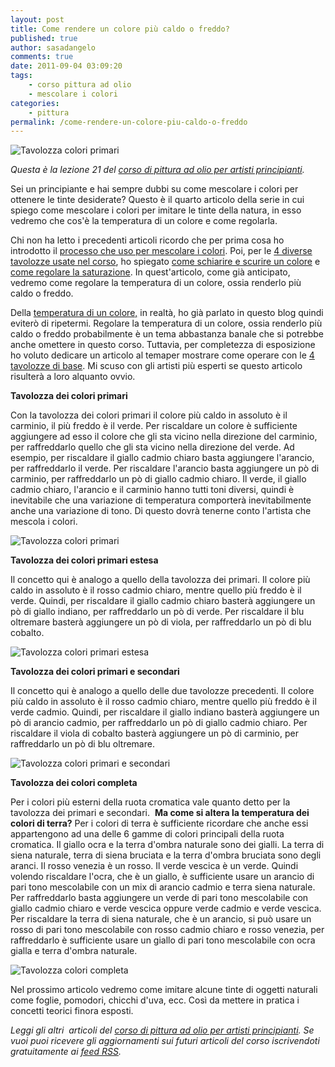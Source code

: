 ```yaml
---
layout: post
title: Come rendere un colore più caldo o freddo?
published: true
author: sasadangelo
comments: true
date: 2011-09-04 03:09:20
tags:
    - corso pittura ad olio
    - mescolare i colori
categories:
    - pittura
permalink: /come-rendere-un-colore-piu-caldo-o-freddo
---
```


![Tavolozza colori primari](https://www.disegnoepittura.it/wp-content/uploads/tavolozza-colori-primari.jpg "Tavolozza colori primari")

_Questa è la lezione 21 del [corso di pittura ad olio per artisti principianti](https://www.disegnoepittura.it/corso-pittura-olio-artisti-principianti-2/)._

Sei un principiante e hai sempre dubbi su come mescolare i colori per ottenere le tinte desiderate? Questo è il quarto articolo della serie in cui spiego come mescolare i colori per imitare le tinte della natura, in esso vedremo che cos'è la temperatura di un colore e come regolarla.

Chi non ha letto i precedenti articoli ricordo che per prima cosa ho introdotto il [processo che uso per mescolare i colori](https://www.disegnoepittura.it/come-mescolare-colori-imitare-tinte/). Poi, per le [4 diverse tavolozze usate nel corso](https://www.disegnoepittura.it/scelta-dei-colori-da-acquistare/), ho spiegato [come schiarire e scurire un colore](https://www.disegnoepittura.it/come-schiarire-scurire-colori/) e [come regolare la saturazione](https://www.disegnoepittura.it/come-regolare-saturazione-colore/). In quest'articolo, come già anticipato, vedremo come regolare la temperatura di un colore, ossia renderlo più caldo o freddo.

Della [temperatura di un colore,](https://www.disegnoepittura.it/temperatura-colore/) in realtà, ho già parlato in questo blog quindi eviterò di ripetermi. Regolare la temperatura di un colore, ossia renderlo più caldo o freddo probabilmente è un tema abbastanza banale che si potrebbe anche omettere in questo corso. Tuttavia, per completezza di esposizione ho voluto dedicare un articolo al temaper mostrare come operare con le [4 tavolozze di base](https://www.disegnoepittura.it/scelta-dei-colori-da-acquistare/). Mi scuso con gli artisti più esperti se questo articolo risulterà a loro alquanto ovvio.

**Tavolozza dei colori primari**

Con la tavolozza dei colori primari il colore più caldo in assoluto è il carminio, il più freddo è il verde. Per riscaldare un colore è sufficiente aggiungere ad esso il colore che gli sta vicino nella direzione del carminio, per raffreddarlo quello che gli sta vicino nella direzione del verde. Ad esempio, per riscaldare il giallo cadmio chiaro basta aggiungere l'arancio, per raffreddarlo il verde. Per riscaldare l'arancio basta aggiungere un pò di carminio, per raffreddarlo un pò di giallo cadmio chiaro. Il verde, il giallo cadmio chiaro, l'arancio e il carminio hanno tutti toni diversi, quindi è inevitabile che una variazione di temperatura comporterà inevitabilmente anche una variazione di tono. Di questo dovrà tenerne conto l'artista che mescola i colori.

![Tavolozza colori primari](https://www.disegnoepittura.it/wp-content/uploads/tavolozza-colori-primari.jpg "Tavolozza colori primari")

**Tavolozza dei colori primari estesa**

Il concetto qui è analogo a quello della tavolozza dei primari. Il colore più caldo in assoluto è il rosso cadmio chiaro, mentre quello più freddo è il verde. Quindi, per riscaldare il giallo cadmio chiaro basterà aggiungere un pò di giallo indiano, per raffreddarlo un pò di verde. Per riscaldare il blu oltremare basterà aggiungere un pò di viola, per raffreddarlo un pò di blu cobalto.

![Tavolozza colori primari estesa](https://www.disegnoepittura.it/wp-content/uploads/tavolozza-colori-primari-estesa.jpg "Tavolozza colori primari estesa")

**Tavolozza dei colori primari e secondari**

Il concetto qui è analogo a quello delle due tavolozze precedenti. Il colore più caldo in assoluto è il rosso cadmio chiaro, mentre quello più freddo è il verde cadmio. Quindi, per riscaldare il giallo indiano basterà aggiungere un pò di arancio cadmio, per raffreddarlo un pò di giallo cadmio chiaro. Per riscaldare il viola di cobalto basterà aggiungere un pò di carminio, per raffreddarlo un pò di blu oltremare.

![Tavolozza colori primari e secondari](https://www.disegnoepittura.it/wp-content/uploads/tavolozza-colori-primari-secondari.jpg "Tavolozza colori primari e secondari")

**Tavolozza dei colori completa**

Per i colori più esterni della ruota cromatica vale quanto detto per la tavolozza dei primari e secondari.  **Ma come si altera la temperatura dei colori di terra?** Per i colori di terra è sufficiente ricordare che anche essi appartengono ad una delle 6 gamme di colori principali della ruota cromatica. Il giallo ocra e la terra d'ombra naturale sono dei gialli. La terra di siena naturale, terra di siena bruciata e la terra d'ombra bruciata sono degli aranci. Il rosso venezia è un rosso. Il verde vescica è un verde. Quindi volendo riscaldare l'ocra, che è un giallo, è sufficiente usare un arancio di pari tono mescolabile con un mix di arancio cadmio e terra siena naturale. Per raffreddarlo basta aggiungere un verde di pari tono mescolabile con giallo cadmio chiaro e verde vescica oppure verde cadmio e verde vescica. Per riscaldare la terra di siena naturale, che è un arancio, si può usare un rosso di pari tono mescolabile con rosso cadmio chiaro e rosso venezia, per raffreddarlo è sufficiente usare un giallo di pari tono mescolabile con ocra gialla e terra d'ombra naturale.

![Tavolozza colori completa](https://www.disegnoepittura.it/wp-content/uploads/tavolozza-colori-completa.jpg "Tavolozza colori completa")

Nel prossimo articolo vedremo come imitare alcune tinte di oggetti naturali come foglie, pomodori, chicchi d'uva, ecc. Così da mettere in pratica i concetti teorici finora esposti.

_Leggi gli altri  articoli del [corso di pittura ad olio per artisti principianti](https://www.disegnoepittura.it/corso-pittura-olio-artisti-principianti-2/). Se vuoi puoi ricevere gli aggiornamenti sui futuri articoli del corso iscrivendoti gratuitamente ai [feed RSS](http://feeds2.feedburner.com/DisegnoPittura)._
